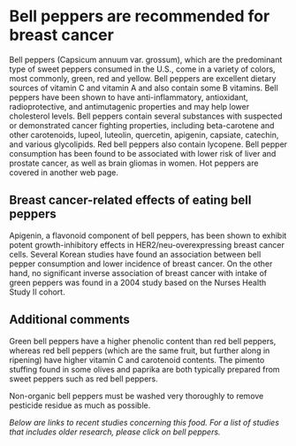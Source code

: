 

#  Bell peppers are recommended for breast cancer 

Bell peppers (Capsicum annuum var. grossum), which are the predominant type of sweet peppers consumed in the U.S., come in a variety of colors, most commonly, green, red and yellow. Bell peppers are excellent dietary sources of vitamin C and vitamin A and also contain some B vitamins. Bell peppers have been shown to have anti-inflammatory, antioxidant, radioprotective, and antimutagenic properties and may help lower cholesterol levels. Bell peppers contain several substances with suspected or demonstrated cancer fighting properties, including beta-carotene and other carotenoids, lupeol, luteolin, quercetin, apigenin, capsiate, catechin, and various glycolipids. Red bell peppers also contain lycopene. Bell pepper consumption has been found to be associated with lower risk of liver and prostate cancer, as well as brain gliomas in women. Hot peppers are covered in another web page.

## Breast cancer-related effects of eating bell peppers 

Apigenin, a flavonoid component of bell peppers, has been shown to exhibit potent growth-inhibitory effects in HER2/neu-overexpressing breast cancer cells. Several Korean studies have found an association between bell pepper consumption and lower incidence of breast cancer. On the other hand, no significant inverse association of breast cancer with intake of green peppers was found in a 2004 study based on the Nurses Health Study II cohort.

## Additional comments

Green bell peppers have a higher phenolic content than red bell peppers, whereas red bell peppers (which are the same fruit, but further along in ripening) have higher vitamin C and carotenoid contents. The pimento stuffing found in some olives and paprika are both typically prepared from sweet peppers such as red bell peppers.

Non-organic bell peppers must be washed very thoroughly to remove pesticide residue as much as possible.

_Below are links to recent studies concerning this food. For a list of studies that includes older research, please click on bell peppers._


  


